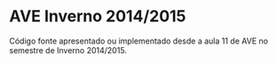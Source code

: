AVE Inverno 2014/2015
=====================

Código fonte apresentado ou implementado desde a aula 11 de AVE no semestre de Inverno 2014/2015.
